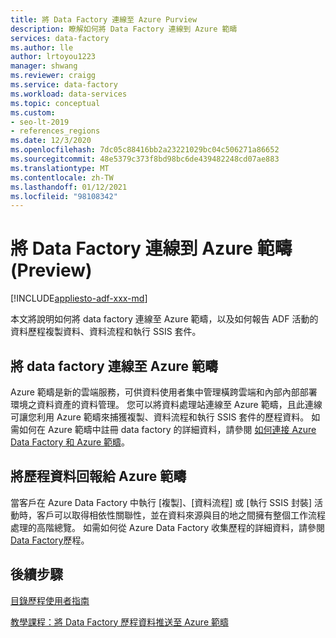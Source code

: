 ```yaml
---
title: 將 Data Factory 連線至 Azure Purview
description: 瞭解如何將 Data Factory 連線到 Azure 範疇
services: data-factory
ms.author: lle
author: lrtoyou1223
manager: shwang
ms.reviewer: craigg
ms.service: data-factory
ms.workload: data-services
ms.topic: conceptual
ms.custom:
- seo-lt-2019
- references_regions
ms.date: 12/3/2020
ms.openlocfilehash: 7dc05c88416bb2a23221029bc04c506271a86652
ms.sourcegitcommit: 48e5379c373f8bd98bc6de439482248cd07ae883
ms.translationtype: MT
ms.contentlocale: zh-TW
ms.lasthandoff: 01/12/2021
ms.locfileid: "98108342"
---
```

# <a name="connect-data-factory-to-azure-purview-preview"></a>將 Data Factory 連線到 Azure 範疇 (Preview) 
[!INCLUDE[appliesto-adf-xxx-md](includes/appliesto-adf-xxx-md.md)]

本文將說明如何將 data factory 連線至 Azure 範疇，以及如何報告 ADF 活動的資料歷程複製資料、資料流程和執行 SSIS 套件。

## <a name="connect-data-factory-to-azure-purview"></a>將 data factory 連線至 Azure 範疇
Azure 範疇是新的雲端服務，可供資料使用者集中管理橫跨雲端和內部內部部署環境之資料資產的資料管理。 您可以將資料處理站連線至 Azure 範疇，且此連線可讓您利用 Azure 範疇來捕獲複製、資料流程和執行 SSIS 套件的歷程資料。 如需如何在 Azure 範疇中註冊 data factory 的詳細資料，請參閱 [如何連接 Azure Data Factory 和 Azure 範疇](https://docs.microsoft.com/azure/purview/how-to-link-azure-data-factory)。 

## <a name="report-lineage-data-to-azure-purview"></a>將歷程資料回報給 Azure 範疇
當客戶在 Azure Data Factory 中執行 [複製]、[資料流程] 或 [執行 SSIS 封裝] 活動時，客戶可以取得相依性關聯性，並在資料來源與目的地之間擁有整個工作流程處理的高階總覽。
如需如何從 Azure Data Factory 收集歷程的詳細資料，請參閱 [Data Factory](https://docs.microsoft.com/azure/purview/how-to-link-azure-data-factory#supported-azure-data-factory-activities)歷程。

## <a name="next-steps"></a>後續步驟
[目錄歷程使用者指南](https://docs.microsoft.com/azure/purview/catalog-lineage-user-guide)

[教學課程：將 Data Factory 歷程資料推送至 Azure 範疇](turorial-push-lineage-to-purview.md)
